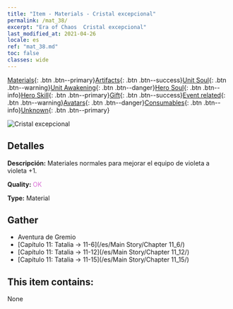 ```yaml
---
title: "Item - Materials - Cristal excepcional"
permalink: /mat_38/
excerpt: "Era of Chaos  Cristal excepcional"
last_modified_at: 2021-04-26
locale: es
ref: "mat_38.md"
toc: false
classes: wide
---
```

 [Materials](/ItemsES/){: .btn .btn--primary}[Artifacts](/ItemsES/Artifacts/){: .btn .btn--success}[Unit Soul](/ItemsES/UnitSoul/){: .btn .btn--warning}[Unit Awakening](/ItemsES/UnitAwakening/){: .btn .btn--danger}[Hero Soul](/ItemsES/HeroSoul/){: .btn .btn--info}[Hero Skill](/ItemsES/HeroSkill/){: .btn .btn--primary}[Gift](/ItemsES/Gift/){: .btn .btn--success}[Event related](/ItemsES/Events/){: .btn .btn--warning}[Avatars](/ItemsES/Avatars/){: .btn .btn--danger}[Consumables](/ItemsES/Consumables/){: .btn .btn--info}[Unknown](/ItemsES/Unknown/){: .btn .btn--primary}

 ![Cristal excepcional](/images/t/i_cailiao_shuijing2.png)

## Detalles
 **Descripción:** Materiales normales para mejorar el equipo de violeta a violeta +1.

 **Quality:** <span style="color: #DA70D6">OK</span>

 **Type:** Material

## Gather

*    Aventura de Gremio 
*    [Capítulo 11: Tatalia -> 11-6](/es/Main Story/Chapter 11_6/) 
*    [Capítulo 11: Tatalia -> 11-12](/es/Main Story/Chapter 11_12/) 
*    [Capítulo 11: Tatalia -> 11-15](/es/Main Story/Chapter 11_15/) 

## This item contains:

  None

